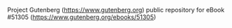 Project Gutenberg (https://www.gutenberg.org) public repository for
eBook #51305 (https://www.gutenberg.org/ebooks/51305)
